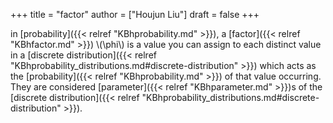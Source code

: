 +++
title = "factor"
author = ["Houjun Liu"]
draft = false
+++

in [probability]({{< relref "KBhprobability.md" >}}), a [factor]({{< relref "KBhfactor.md" >}}) \\(\phi\\) is a value you can assign to each distinct value in a [discrete distribution]({{< relref "KBhprobability_distributions.md#discrete-distribution" >}}) which acts as the [probability]({{< relref "KBhprobability.md" >}}) of that value occurring. They are considered [parameter]({{< relref "KBhparameter.md" >}})s of the [discrete distribution]({{< relref "KBhprobability_distributions.md#discrete-distribution" >}}).
